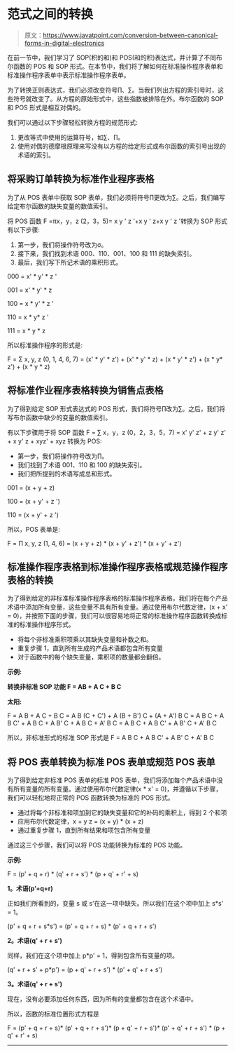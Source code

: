 # 范式之间的转换

> 原文：<https://www.javatpoint.com/conversion-between-canonical-forms-in-digital-electronics>

在前一节中，我们学习了 SOP(积的和)和 POS(和的积)表达式，并计算了不同布尔函数的 POS 和 SOP 形式。在本节中，我们将了解如何在标准操作程序表单和标准操作程序表单中表示标准操作程序表单。

为了转换正则表达式，我们必须改变符号∏、∑。当我们列出方程的索引号时，这些符号就改变了。从方程的原始形式中，这些指数被排除在外。布尔函数的 SOP 和 POS 形式是相互对偶的。

我们可以通过以下步骤轻松转换方程的规范形式:

1.  更改等式中使用的运算符号，如∑、∏。
2.  使用对偶的德摩根原理来写没有以方程的给定形式或布尔函数的索引号出现的术语的索引。

## 将采购订单转换为标准作业程序表格

为了从 POS 表单中获取 SOP 表单，我们必须将符号∏更改为∑。之后，我们编写给定布尔函数的缺失变量的数值索引。

将 POS 函数 F =πx，y，z (2，3，5)= x y ' z '+x y ' z+x y ' z '转换为 SOP 形式有以下步骤:

1.  第一步，我们将操作符号改为σ。
2.  接下来，我们找到术语 000、110、001、100 和 111 的缺失索引。
3.  最后，我们写下所记术语的乘积形式。

000 = x' * y' * z '

001 = x' * y' * z

100 = x * y' * z '

110 = x * y* z '

111 = x * y * z

所以标准操作程序的形式是:

F = Σ x, y, z (0, 1, 4, 6, 7) = (x' * y' * z') + (x' * y' * z) + (x * y' * z') + (x * y* z') + (x * y * z)

## 将标准作业程序表格转换为销售点表格

为了得到给定 SOP 形式表达式的 POS 形式，我们将符号∏改为∑。之后，我们将写布尔函数中缺少的变量的数值索引。

有以下步骤用于将 SOP 函数 F = ∑ x，y，z (0，2，3，5，7) = x' y' z' + z y' z' + x y' z + xyz' + xyz 转换为 POS:

*   第一步，我们将操作符号改为∏。
*   我们找到了术语 001、110 和 100 的缺失索引。
*   我们把所提到的术语写成总和形式。

001 = (x + y + z)

100 = (x + y' + z ')

110 = (x + y' + z ')

所以，POS 表单是:

F = Π x, y, z (1, 4, 6) = (x + y + z) * (x + y' + z') * (x + y' + z')

## 标准操作程序表格到标准操作程序表格或规范操作程序表格的转换

为了得到给定的非标准标准操作程序表格的标准操作程序表格，我们将在每个产品术语中添加所有变量，这些变量不具有所有变量。通过使用布尔代数定律，(x + x' = 0)，并按照下面的步骤，我们可以很容易地将正常的标准操作程序函数转换成标准的标准操作程序形式。

*   将每个非标准乘积项乘以其缺失变量和补数之和。
*   重复步骤 1，直到所有生成的产品术语都包含所有变量
*   对于函数中的每个缺失变量，乘积项的数量都会翻倍。

**示例:**

**转换非标准 SOP 功能 F = AB + A C + B C**

**太阳:**

F = A B + A C + B C
= A B (C + C') + A (B + B') C + (A + A') B C
= A B C + A B C' + A B C + A B' C + A B C + A' B C
= A B C + A B C' + A B' C + A' B C

所以，非标准形式的标准 SOP 形式是 F = A B C + A B C' + A B' C + A' B C

## 将 POS 表单转换为标准 POS 表单或规范 POS 表单

为了得到给定非标准 POS 表单的标准 POS 表单，我们将添加每个产品术语中没有所有变量的所有变量。通过使用布尔代数定律(x * x' = 0)，并遵循以下步骤，我们可以轻松地将正常的 POS 函数转换为标准的 POS 形式。

*   通过将每个非标准和项加到它的缺失变量和它的补码的乘积上，得到 2 个和项
*   应用布尔代数定律，x + y z = (x + y) * (x + z)
*   通过重复步骤 1，直到所有结果和项包含所有变量

通过这三个步骤，我们可以将 POS 功能转换为标准的 POS 功能。

**示例:**

F = (p' + q + r) * (q' + r + s') * (p + q' + r' + s)

**1。术语(p’+q+r)**

正如我们所看到的，变量 s 或 s’在这一项中缺失。所以我们在这个项中加上 s*s' = 1。

(p' + q + r + s*s') = (p' + q + r + s) * (p' + q + r + s')

**2。术语(q' + r + s')**

同样，我们在这个项中加上 p*p' = 1，得到包含所有变量的项。

(q' + r + s' + p*p') = (p + q' + r + s') * (p' + q' + r + s')

**3。术语(q' + r + s')**

现在，没有必要添加任何东西，因为所有的变量都包含在这个术语中。

所以，函数的标准位置形式方程是

F = (p' + q + r + s)* (p' + q + r + s')* (p + q' + r + s')* (p' + q' + r + s') * (p + q' + r' + s)

* * *